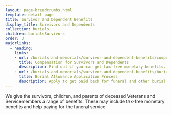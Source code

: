 ```yaml
---
layout: page-breadcrumbs.html
template: detail-page
title: Survivor and Dependent Benefits
display_title: Survivors and Dependents
collection: burials
children: burialsSurvivors
order: 3
majorlinks:
  - heading:
    links:
    - url: /burials-and-memorials/survivor-and-dependent-benefits/compensation
      title: Compensation for Survivors and Dependents 
      description: Find out if you can get tax-free monetary benefits.
    - url: /burials-and-memorials/survivor-and-dependent-benefits/burial-costs
      title: Burial Allowance Application Process
      description: Apply to get paid back for funeral and other burial costs.
---
```


<div class="va-introtext">

We give the survivors, children, and parents of deceased Veterans and Servicemembers a range of benefits. These may include tax-free monetary benefits and help paying for the funeral service.

</div>
